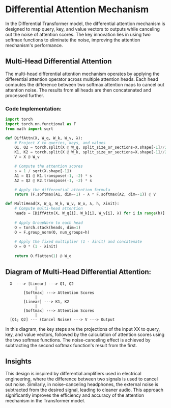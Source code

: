 # Differential Attention Mechanism

In the Differential Transformer model, the differential attention mechanism is designed to map query, key, and value vectors to outputs while canceling out the noise of attention scores. The key innovation lies in using two softmax functions to eliminate the noise, improving the attention mechanism's performance.

## Multi-Head Differential Attention

The multi-head differential attention mechanism operates by applying the differential attention operator across multiple attention heads. Each head computes the difference between two softmax attention maps to cancel out attention noise. The results from all heads are then concatenated and processed further.

### Code Implementation:

```python
import torch
import torch.nn.functional as F
from math import sqrt

def DiffAttn(X, W_q, W_k, W_v, λ):
    # Project X to queries, keys, and values
    Q1, Q2 = torch.split(X @ W_q, split_size_or_sections=X.shape[-1]//2, dim=-1)
    K1, K2 = torch.split(X @ W_k, split_size_or_sections=X.shape[-1]//2, dim=-1)
    V = X @ W_v

    # Compute the attention scores
    s = 1 / sqrt(X.shape[-1])
    A1 = Q1 @ K1.transpose(-1, -2) * s
    A2 = Q2 @ K2.transpose(-1, -2) * s

    # Apply the differential attention formula
    return (F.softmax(A1, dim=-1) - λ * F.softmax(A2, dim=-1)) @ V

def MultiHead(X, W_q, W_k, W_v, W_o, λ, h, λinit):
    # Compute multi-head attention
    heads = [DiffAttn(X, W_q[i], W_k[i], W_v[i], λ) for i in range(h)]
    
    # Apply GroupNorm to each head
    O = torch.stack(heads, dim=1)
    O = F.group_norm(O, num_groups=h)
    
    # Apply the fixed multiplier (1 - λinit) and concatenate
    O = O * (1 - λinit)
    
    return O.flatten(1) @ W_o
```

## Diagram of Multi-Head Differential Attention:
      X  ---> [Linear] ---> Q1, Q2
                 |
            [Softmax] ---> Attention Scores
                 |
            [Linear] ---> K1, K2
                 |
            [Softmax] ---> Attention Scores
                 |
      [Q1; Q2] --- (Cancel Noise) ---> V ---> Output
In this diagram, the key steps are the projections of the input XX to query, key, and value vectors, followed by the calculation of attention scores using the two softmax functions. The noise-canceling effect is achieved by subtracting the second softmax function's result from the first.

## Insights
This design is inspired by differential amplifiers used in electrical engineering, where the difference between two signals is used to cancel out noise. Similarly, in noise-canceling headphones, the external noise is subtracted from the desired signal, leading to cleaner audio. This approach significantly improves the efficiency and accuracy of the attention mechanism in the Transformer model.
